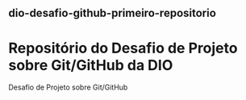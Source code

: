 ## dio-desafio-github-primeiro-repositorio
# Repositório do Desafio de Projeto sobre Git/GitHub da DIO
Desafio de Projeto sobre Git/GitHub
